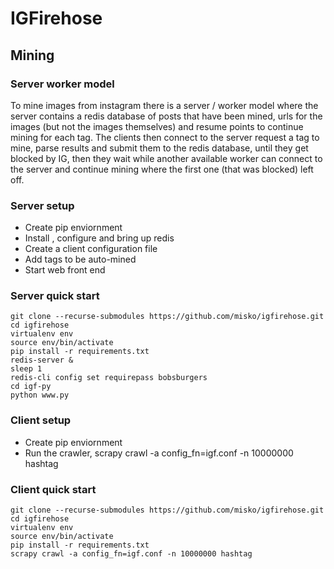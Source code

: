 # IGFirehose

## Mining

### Server worker model

To mine images from instagram there is a server / worker model where the server contains a redis database of posts that have been mined, urls for the images (but not the images themselves) and resume points to continue mining for each tag. The clients then connect to the server request a tag to mine, parse results and submit them to the redis database, until they get blocked by IG, then they wait while another available worker can connect to the server and continue mining where the first one (that was blocked) left off.

### Server setup

* Create pip enviornment
* Install , configure and bring up redis
* Create a client configuration file
* Add tags to be auto-mined
* Start web front end

### Server quick start
```
git clone --recurse-submodules https://github.com/misko/igfirehose.git
cd igfirehose
virtualenv env
source env/bin/activate
pip install -r requirements.txt
redis-server &
sleep 1
redis-cli config set requirepass bobsburgers
cd igf-py
python www.py
```


### Client setup

* Create pip enviornment
* Run the crawler, scrapy crawl -a config_fn=igf.conf -n 10000000 hashtag


### Client quick start
```
git clone --recurse-submodules https://github.com/misko/igfirehose.git
cd igfirehose
virtualenv env
source env/bin/activate
pip install -r requirements.txt
scrapy crawl -a config_fn=igf.conf -n 10000000 hashtag
```
